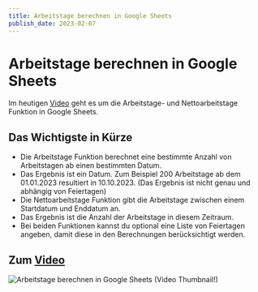 ```yaml
---
title: Arbeitstage berechnen in Google Sheets
publish_date: 2023-02-07
---
```


# Arbeitstage berechnen in Google Sheets

Im heutigen [Video](https://youtu.be/8AHMlf4WBBU) geht es um die Arbeitstage- und Nettoarbeitstage Funktion in Google Sheets. 

## Das Wichtigste in Kürze

- Die Arbeitstage Funktion berechnet eine bestimmte Anzahl von Arbeitstagen ab einen bestimmten Datum.
- Das Ergebnis ist ein Datum. Zum Beispiel 200 Arbeitstage ab dem 01.01.2023 resultiert in 10.10.2023. (Das Ergebnis ist nicht genau und abhängig von Feiertagen)
- Die Nettoarbeitstage Funktion gibt die Arbeitstage zwischen einem Startdatum und Enddatum an.
- Das Ergebnis ist die Anzahl der Arbeitstage in diesem Zeitraum.
- Bei beiden Funktionen kannst du optional eine Liste von Feiertagen angeben, damit diese in den Berechnungen berücksichtigt werden.

## Zum [Video](https://youtu.be/8AHMlf4WBBU)

![Arbeitstage berechnen in Google Sheets (Video Thumbnail!)](../thumbnails/Fertig425.jpg "Arbeitstage berechnen in Google Sheets (Video Thumbnail!)")